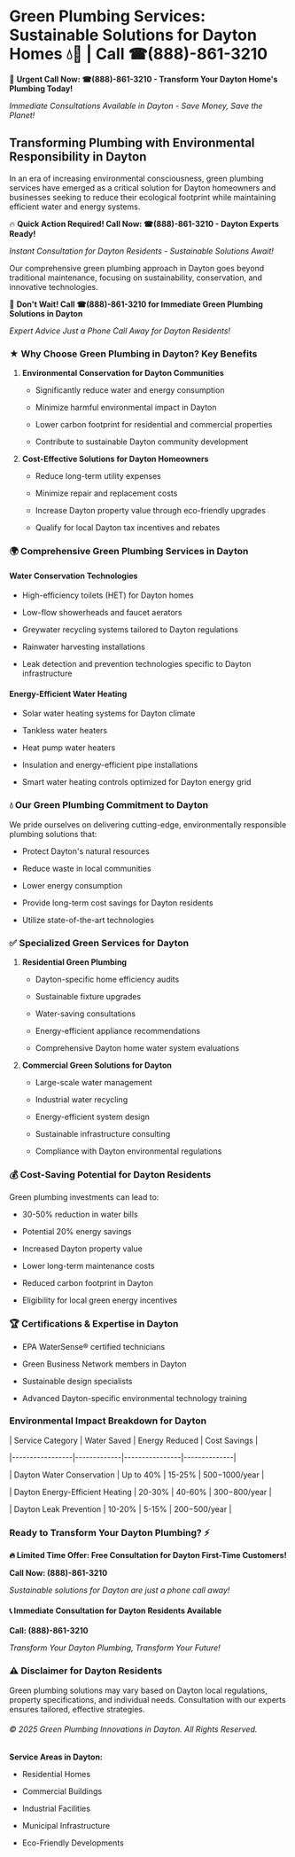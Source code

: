 # Green Plumbing Services: Sustainable Solutions for Dayton Homes 💧🌿 | Call ☎(888)-861-3210

🚨 **Urgent Call Now: ☎(888)-861-3210 - Transform Your Dayton Home's Plumbing Today!**
*Immediate Consultations Available in Dayton - Save Money, Save the Planet!*

## Transforming Plumbing with Environmental Responsibility in Dayton

In an era of increasing environmental consciousness, green plumbing services have emerged as a critical solution for Dayton homeowners and businesses seeking to reduce their ecological footprint while maintaining efficient water and energy systems. 

🔥 **Quick Action Required! Call Now: ☎(888)-861-3210 - Dayton Experts Ready!**
*Instant Consultation for Dayton Residents - Sustainable Solutions Await!*

Our comprehensive green plumbing approach in Dayton goes beyond traditional maintenance, focusing on sustainability, conservation, and innovative technologies.

🚨 **Don't Wait! Call ☎(888)-861-3210 for Immediate Green Plumbing Solutions in Dayton**
*Expert Advice Just a Phone Call Away for Dayton Residents!*

### ★ Why Choose Green Plumbing in Dayton? Key Benefits

1. **Environmental Conservation for Dayton Communities** 
   - Significantly reduce water and energy consumption
   - Minimize harmful environmental impact in Dayton
   - Lower carbon footprint for residential and commercial properties
   - Contribute to sustainable Dayton community development

2. **Cost-Effective Solutions for Dayton Homeowners** 
   - Reduce long-term utility expenses
   - Minimize repair and replacement costs
   - Increase Dayton property value through eco-friendly upgrades
   - Qualify for local Dayton tax incentives and rebates

### 🌍 Comprehensive Green Plumbing Services in Dayton

#### Water Conservation Technologies
- High-efficiency toilets (HET) for Dayton homes
- Low-flow showerheads and faucet aerators
- Greywater recycling systems tailored to Dayton regulations
- Rainwater harvesting installations
- Leak detection and prevention technologies specific to Dayton infrastructure

#### Energy-Efficient Water Heating
- Solar water heating systems for Dayton climate
- Tankless water heaters
- Heat pump water heaters
- Insulation and energy-efficient pipe installations
- Smart water heating controls optimized for Dayton energy grid

### 💧 Our Green Plumbing Commitment to Dayton

We pride ourselves on delivering cutting-edge, environmentally responsible plumbing solutions that:
- Protect Dayton's natural resources
- Reduce waste in local communities
- Lower energy consumption
- Provide long-term cost savings for Dayton residents
- Utilize state-of-the-art technologies

### ✅ Specialized Green Services for Dayton

1. **Residential Green Plumbing**
   - Dayton-specific home efficiency audits
   - Sustainable fixture upgrades
   - Water-saving consultations
   - Energy-efficient appliance recommendations
   - Comprehensive Dayton home water system evaluations

2. **Commercial Green Solutions for Dayton**
   - Large-scale water management
   - Industrial water recycling
   - Energy-efficient system design
   - Sustainable infrastructure consulting
   - Compliance with Dayton environmental regulations

### 💰 Cost-Saving Potential for Dayton Residents

Green plumbing investments can lead to:
- 30-50% reduction in water bills
- Potential 20% energy savings
- Increased Dayton property value
- Lower long-term maintenance costs
- Reduced carbon footprint in Dayton
- Eligibility for local green energy incentives

### 🏆 Certifications & Expertise in Dayton

- EPA WaterSense® certified technicians
- Green Business Network members in Dayton
- Sustainable design specialists
- Advanced Dayton-specific environmental technology training

### Environmental Impact Breakdown for Dayton

| Service Category | Water Saved | Energy Reduced | Cost Savings |
|-----------------|-------------|----------------|--------------|
| Dayton Water Conservation | Up to 40% | 15-25% | $500-$1000/year |
| Dayton Energy-Efficient Heating | 20-30% | 40-60% | $300-$800/year |
| Dayton Leak Prevention | 10-20% | 5-15% | $200-$500/year |

### Ready to Transform Your Dayton Plumbing? ⚡

**🔥 Limited Time Offer: Free Consultation for Dayton First-Time Customers!**

**Call Now: (888)-861-3210**
*Sustainable solutions for Dayton are just a phone call away!*

#### 📞 Immediate Consultation for Dayton Residents Available

**Call: (888)-861-3210**
*Transform Your Dayton Plumbing, Transform Your Future!*

### ⚠️ Disclaimer for Dayton Residents

Green plumbing solutions may vary based on Dayton local regulations, property specifications, and individual needs. Consultation with our experts ensures tailored, effective strategies.

###### © 2025 Green Plumbing Innovations in Dayton. All Rights Reserved.

**Service Areas in Dayton:** 
- Residential Homes
- Commercial Buildings
- Industrial Facilities
- Municipal Infrastructure
- Eco-Friendly Developments